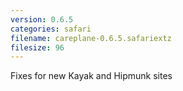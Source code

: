 ```yaml
---
version: 0.6.5
categories: safari
filename: careplane-0.6.5.safariextz
filesize: 96
---
```

Fixes for new Kayak and Hipmunk sites
